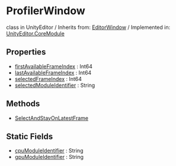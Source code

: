 # ProfilerWindow
class in UnityEditor
 / Inherits from: <a href="https://docs.unity3d.com/6000.0/Documentation/ScriptReference/EditorWindow.html">EditorWindow</a> / Implemented in: <a href="https://docs.unity3d.com/6000.0/Documentation/ScriptReference/UnityEditor.CoreModule.html">UnityEditor.CoreModule</a>

## Properties
- <a href="https://docs.unity3d.com/6000.0/Documentation/ScriptReference/ProfilerWindow-firstAvailableFrameIndex.html">firstAvailableFrameIndex</a> : Int64
- <a href="https://docs.unity3d.com/6000.0/Documentation/ScriptReference/ProfilerWindow-lastAvailableFrameIndex.html">lastAvailableFrameIndex</a> : Int64
- <a href="https://docs.unity3d.com/6000.0/Documentation/ScriptReference/ProfilerWindow-selectedFrameIndex.html">selectedFrameIndex</a> : Int64
- <a href="https://docs.unity3d.com/6000.0/Documentation/ScriptReference/ProfilerWindow-selectedModuleIdentifier.html">selectedModuleIdentifier</a> : String

## Methods
- <a href="https://docs.unity3d.com/6000.0/Documentation/ScriptReference/ProfilerWindow.SelectAndStayOnLatestFrame.html">SelectAndStayOnLatestFrame</a>

## Static Fields
- <a href="https://docs.unity3d.com/6000.0/Documentation/ScriptReference/ProfilerWindow-cpuModuleIdentifier.html">cpuModuleIdentifier</a> : String
- <a href="https://docs.unity3d.com/6000.0/Documentation/ScriptReference/ProfilerWindow-gpuModuleIdentifier.html">gpuModuleIdentifier</a> : String
